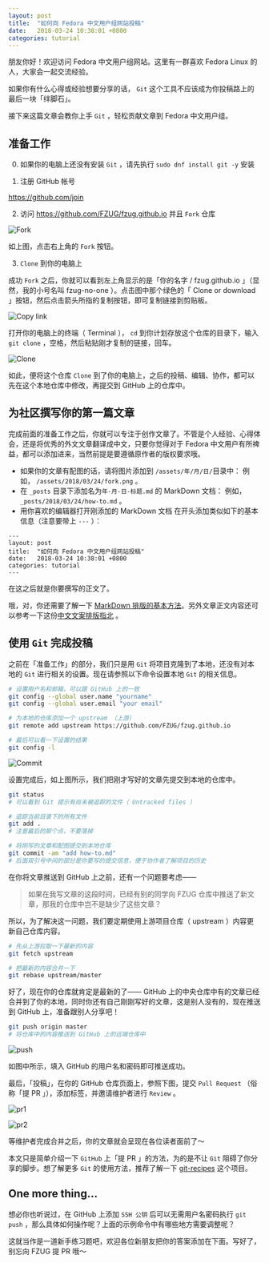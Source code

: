 ```yaml
---
layout: post
title:  "如何向 Fedora 中文用户组网站投稿"
date:   2018-03-24 10:38:01 +0800
categories: tutorial
---
```


朋友你好！欢迎访问 Fedora 中文用户组网站。这里有一群喜欢 Fedora Linux 的人，大家会一起交流经验。

如果你有什么心得或经验想要分享的话， `Git` 这个工具不应该成为你投稿路上的最后一块「绊脚石」。

接下来这篇文章会教你上手 `Git` ，轻松贡献文章到 Fedora 中文用户组。

## 准备工作

0. 如果你的电脑上还没有安装 `Git` ，请先执行 `sudo dnf install git -y` 安装

1. 注册 GitHub 帐号

  <https://github.com/join>

2. 访问 <https://github.com/FZUG/fzug.github.io> 并且 `Fork` 仓库

  ![Fork](/assets/2018/03/24/fork.png)

  如上图，点击右上角的 `Fork` 按钮。

3. `Clone` 到你的电脑上

  成功 `Fork` 之后，你就可以看到左上角显示的是「你的名字 / fzug.github.io 」（显然，我的小号名叫 fzug-no-one ）。点击图中那个绿色的「 Clone or download 」按钮，然后点击箭头所指的复制按钮，即可复制链接到剪贴板。

  ![Copy link](/assets/2018/03/24/copy-link.png)

  打开你的电脑上的终端（ Terminal ）， `cd` 到你计划存放这个仓库的目录下，输入 `git clone` ，空格，然后粘贴刚才复制的链接，回车。

  ![Clone](/assets/2018/03/24/clone.png)

  如此，便将这个仓库 `Clone` 到了你的电脑上，之后的投稿、编辑、协作，都可以先在这个本地仓库中修改，再提交到 GitHub 上的仓库中。

## 为社区撰写你的第一篇文章

完成前面的准备工作之后，你就可以专注于创作文章了。不管是个人经验、心得体会，还是将优秀的外文文章翻译成中文，只要你觉得对于 Fedora 中文用户有所禆益，都可以添加进来，当然前提是要遵循原作者的版权要求哦。

- 如果你的文章有配图的话，请将图片添加到 `/assets/年/月/日/`目录中：
  例如， `/assets/2018/03/24/fork.png` 。
- 在 `_posts` 目录下添加名为`年-月-日-标题.md` 的 MarkDown 文档：
  例如， `_posts/2018/03/24/how-to.md` 。
- 用你喜欢的编辑器打开刚添加的 MarkDown 文档
  在开头添加类似如下的基本信息（注意要带上 `---` ）：

```
---
layout: post
title:  "如何向 Fedora 中文用户组网站投稿"
date:   2018-03-24 10:38:01 +0800
categories: tutorial
---
```

在这之后就是你要撰写的正文了。
 
哦，对，你还需要了解一下 [MarkDown 排版的基本方法](http://wowubuntu.com/markdown/basic.html)。另外文章正文内容还可以参考一下这份[中文文案排版指北](https://github.com/mzlogin/chinese-copywriting-guidelines) 。

## 使用 `Git` 完成投稿

之前在「准备工作」的部分，我们只是用 `Git` 将项目克隆到了本地，还没有对本地的 `Git` 进行相关的设置。现在请参照以下命令设置本地 `Git` 的相关信息。

```bash
# 设置用户名和邮箱，可以跟 GitHub 上的一致
git config --global user.name "yourname"
git config --global user.email "your email"

# 为本地的仓库添加一个 upstream （上游）
git remote add upstream https://github.com/FZUG/fzug.github.io

# 最后可以看一下设置的结果
git config -l
```
![Commit](/assets/2018/03/24/commit.png)

设置完成后，如上图所示，我们把刚才写好的文章先提交到本地的仓库中。

```bash
git status
# 可以看到 Git 提示有尚未被追踪的文件（ Untracked files ）

# 追踪当前目录下的所有文件
git add .
# 注意最后的那个点，不要落掉

# 将刚写的文章和配图提交到本地仓库
git commit -am "add how-to.md"
# 后面双引号中间的部分是你要写的提交信息，便于协作者了解项目的历史
```

在你将文章推送到 GitHub 上之前，还有一个问题要考虑——

> 如果在我写文章的这段时间，已经有别的同学向 FZUG 仓库中推送了新文章，那我的仓库中岂不是缺少了这些文章？

所以，为了解决这一问题，我们要定期使用上游项目仓库（ upstream ）内容更新自己仓库内容。

```bash
# 先从上游拉取一下最新的内容
git fetch upstream

# 把最新的内容合并一下
git rebase upstream/master
```

好了，现在你的仓库就肯定是最新的了—— GitHub 上的中央仓库中有的文章已经合并到了你的本地，同时你还有自己刚刚写好的文章，这是别人没有的，现在推送到 GitHub 上，准备跟别人分享吧！

```bash
git push origin master
# 将仓库中的内容推送到 GitHub 上的远端仓库中
```

![push](/assets/2018/03/24/push.png)

如图中所示，填入 GitHub 的用户名和密码即可推送成功。

最后，「投稿」，在你的 GitHub 仓库页面上，参照下图，提交 `Pull Request` （俗称「提 PR 」），添加标签，并邀请维护者进行 `Review` 。

![pr1](/assets/2018/03/24/pr1.png)

![pr2](/assets/2018/03/24/pr2.png)

等维护者完成合并之后，你的文章就会呈现在各位读者面前了～

本文只是简单介绍一下 `GitHub` 上「提 PR 」的方法，为的是不让 `Git` 阻碍了你分享的脚步。想了解更多 `Git` 的使用方法，推荐了解一下 [git-recipes](https://github.com/geeeeeeeeek/git-recipes/wiki) 这个项目。

## One more thing...

想必你也听说过，在 GitHub 上添加 `SSH 公钥` 后可以无需用户名密码执行 `git push` ，那么具体如何操作呢？上面的示例命令中有哪些地方需要调整呢？

这就当作是一道新手练习题吧，欢迎各位新朋友把你的答案添加在下面。写好了，别忘向 FZUG 提 PR 哦～

